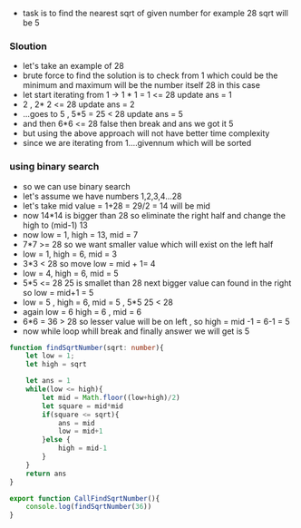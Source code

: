 - task is to find the nearest sqrt of given number for example 28 sqrt will be 5

### Sloution
- let's take an example of 28
- brute force to find the solution is to check from 1 which could be the minimum and maximum will be the number itself 28 in this case
- let start iterating from 1 ->  1 * 1 = 1 <= 28 update ans = 1
- 2 , 2* 2 <= 28 update ans = 2
- ...goes to 5 , 5*5 = 25 < 28 update ans = 5
- and then 6*6 <= 28 false then break and ans we got it 5
- but using the above approach will not have better time complexity
- since we are iterating from 1....givennum which will be sorted

### using binary search
- so we can use binary search
- let's assume we have numbers 1,2,3,4...28
- let's take mid value = 1+28 = 29/2 = 14 will be mid
- now 14*14 is bigger than 28 so eliminate the right half and change the high to (mid-1) 13
- now low = 1, high = 13, mid = 7
- 7*7 >= 28 so we want smaller value which will exist on the left half
- low = 1, high = 6, mid = 3
- 3*3 < 28 so move low = mid + 1= 4
- low = 4, high = 6, mid = 5
- 5*5 <= 28 25 is smallet than 28 next bigger value can found in the right so low = mid+1 = 5
- low = 5 , high = 6, mid = 5 , 5*5 25 < 28
- again low = 6 high = 6 , mid = 6
- 6*6 = 36 > 28 so lesser value will be on left , so high = mid -1 = 6-1 = 5
- now while loop whill break and finally answer we will get is 5


```ts
function findSqrtNumber(sqrt: number){
    let low = 1;
    let high = sqrt

    let ans = 1
    while(low <= high){
        let mid = Math.floor((low+high)/2)
        let square = mid*mid
        if(square <= sqrt){
            ans = mid
            low = mid+1
        }else {
            high = mid-1
        }
    }
    return ans
}

export function CallFindSqrtNumber(){
    console.log(findSqrtNumber(36))
}
```

